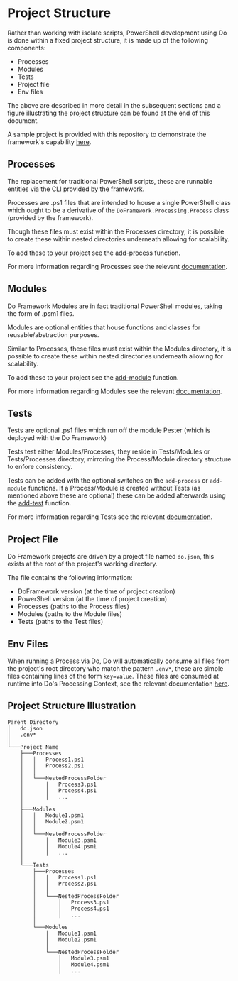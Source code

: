# Project Structure
Rather than working with isolate scripts, PowerShell development using Do is done within a fixed project structure, it is made up of the following components:
- Processes
- Modules
- Tests
- Project file
- Env files

The above are described in more detail in the subsequent sections and a figure illustrating the project structure can be found at the end of this document.

A sample project is provided with this repository to demonstrate the framework's capability [here](../Sample).

## Processes
The replacement for traditional PowerShell scripts, these are runnable entities via the CLI provided by the framework.

Processes are .ps1 files that are intended to house a single PowerShell class which ought to be a derivative of the `DoFramework.Processing.Process` class (provided by the framework).

Though these files must exist within the Processes directory, it is possible to create these within nested directories underneath allowing for scalability.

To add these to your project see the [add-process](./CLIFunctions.md#add-process) function.

For more information regarding Processes see the relevant [documentation](./Processes.md).

## Modules
Do Framework Modules are in fact traditional PowerShell modules, taking the form of .psm1 files.

Modules are optional entities that house functions and classes for reusable/abstraction purposes.

Similar to Processes, these files must exist within the Modules directory, it is possible to create these within nested directories underneath allowing for scalability.

To add these to your project see the [add-module](./CLIFunctions.md#add-module) function.

For more information regarding Modules see the relevant [documentation](./Modules.md).

## Tests
Tests are optional .ps1 files which run off the module Pester (which is deployed with the Do Framework)

Tests test either Modules/Processes, they reside in Tests/Modules or Tests/Processes directory, mirroring the Process/Module directory structure to enfore consistency.

Tests can be added with the optional switches on the `add-process` or `add-module` functions. If a Process/Module is created without Tests (as mentioned above these are optional) these can be added afterwards using the [add-test](./CLIFunctions.md#add-test) function.

For more information regarding Tests see the relevant [documentation](./Testing.md).

## Project File
Do Framework projects are driven by a project file named `do.json`, this exists at the root of the project's working directory.

The file contains the following information:
- DoFramework version (at the time of project creation)
- PowerShell version (at the time of project creation)
- Processes (paths to the Process files)
- Modules (paths to the Module files)
- Tests (paths to the Test files)

## Env Files
When running a Process via Do, Do will automatically consume all files from the project's root directory who match the pattern `.env*`, these are simple files containing lines of the form `key=value`. These files are consumed at runtime into Do's Processing Context, see the relevant documentation [here](./ProcessContext.md).

## Project Structure Illustration
```
Parent Directory
│   do.json
│   .env*    
│
└───Project Name
    ├───Processes
    │   │   Process1.ps1
    │   │   Process2.ps1
    │   │
    │   └───NestedProcessFolder
    │       │   Process3.ps1
    │       │   Process4.ps1
    │       │   ...
    │
    ├───Modules
    │   │   Module1.psm1
    │   │   Module2.psm1
    │   │
    │   └───NestedProcessFolder
    │       │   Module3.psm1
    │       │   Module4.psm1
    │       │   ...
    │
    └───Tests
        ├───Processes
        │   │   Process1.ps1
        │   │   Process2.ps1
        │   │
        │   └───NestedProcessFolder
        │       │   Process3.ps1
        │       │   Process4.ps1
        │       │   ...
        │
        └───Modules
            │   Module1.psm1
            │   Module2.psm1
            │
            └───NestedProcessFolder
                │   Module3.psm1
                │   Module4.psm1
                │   ...
```